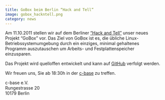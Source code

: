 ```yaml
---
title: GoBox beim Berlin “Hack and Tell”
image: gobox_hackntell.png
category: news
---
```

Am 11.10.2011 stellen wir auf dem Berliner [“Hack and Tell”](http://www.meetup.com/Berlin-Hack-and-Tell) unser neues Projekt “GoBox” vor. Das Ziel von GoBox ist es, die übliche Linux-Betriebssystemumgebung durch ein einziges, minimal gehaltenes Programm auszutauschen um Arbeits- und Festplattenspeicher einzusparen.

Das Projekt wird quelloffen entwickelt und kann auf [GitHub](http://www.github.com/asdf-systems/gobox) verfolgt werden.

Wir freuen uns, Sie ab 18:30h in der [c-base](http://www.c-base.org) zu treffen.

c-base e.V.  
Rungestrasse 20  
10179 Berlin
